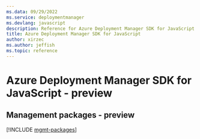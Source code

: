 ```yaml
---
ms.data: 09/29/2022
ms.service: deploymentmanager
ms.devlang: javascript
description: Reference for Azure Deployment Manager SDK for JavaScript
title: Azure Deployment Manager SDK for JavaScript
author: xirzec
ms.author: jeffish
ms.topic: reference
---
```

# Azure Deployment Manager SDK for JavaScript - preview

## Management packages - preview
[!INCLUDE [mgmt-packages](deployment-manager-mgmt-index.md)]